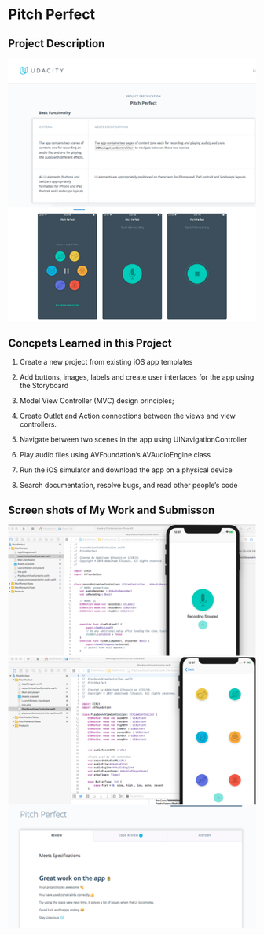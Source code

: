 # Pitch Perfect
## Project Description  
![alt text](https://github.com/Abdeltwab/IOS/blob/master/Imges/pitchPErfectDescrption.png)
![alt text](https://github.com/Abdeltwab/IOS/blob/master/Imges/pitchPerfectDesc2.png)


## Concpets Learned in this Project  

1. Create a new project from existing iOS app templates

2. Add buttons, images, labels and create user interfaces for the app using the Storyboard

3. Model View Controller (MVC) design principles; 

4. Create Outlet and Action connections between the views and view controllers. 

5. Navigate between two scenes in the app using UINavigationController

6. Play audio files using AVFoundation’s AVAudioEngine class

7. Run the iOS simulator and download the app on a physical device

8. Search documentation, resolve bugs, and read other people’s code
## Screen shots of My Work and Submisson   

![alt text](https://github.com/Abdeltwab/IOS/blob/master/Imges/pitchPerfctscreen1.png)
![alt text](https://github.com/Abdeltwab/IOS/blob/master/Imges/pitchPerscreen2.png)
![alt text](https://github.com/Abdeltwab/IOS/blob/master/Imges/pitchPerfectres.png)

